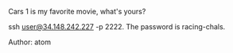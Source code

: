 Cars 1 is my favorite movie, what's yours?

ssh user@34.148.242.227 -p 2222. The password is racing-chals.

Author: atom
